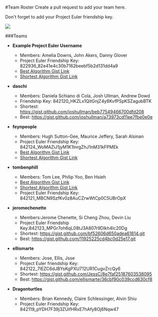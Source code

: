 #Team Roster
Create a pull request to add your team here. 

Don't forget to add your Project Euler friendship key.

![](https://cloud.githubusercontent.com/assets/7025605/9831876/018c790a-591d-11e5-995d-cc6cd65ea449.png)


###Teams 

- **Example Project Euler Username**
  - Members: Amelia Downs, John Akers, Danny Glover
  - Project Euler Friendship Key: 822936_82e41e4c30b7162beebf5b2d131dd4a9
  - [Best Algorithm Gist Link](https://gist.github.com/adowns01/1f3114bbc2c719d9b7f4)
  - [Shortest Algorithm Gist Link](https://gist.github.com/adowns01/1f3114bbc2c719d9b7f4)
  
- **daschi**
  - Members: Daniela Schiano di Cola, Josh Ullman, Andrew Dowd
  - Friendship Key: 842120_HKZLx1QitGnjZ4y8KvfPSpKSZagubBTK
  - Shortest: https://gist.github.com/joshullman/beb77549466700dfd208
  - Best: https://gist.github.com/joshullman/a73973cd11ee7fbe0e0e

- **feynpeople**
  - Members: Hugh Sutton-Gee, Maurice Jeffery, Sarah Alsinan
  - Project Euler Friendship Key: 842124_WoMAZiJ1jyM1K1InrgZhJ1nM31kFPMEk
  - [Best Algorithm Gist Link](https://gist.github.com/lavalampmj/213d280fc48c5813c2c6)
  - [Shortest Algorithm Gist Link](https://gist.github.com/lavalampmj/64d4f626a1bfb773cfde)

- **tombenphill**
  - Members: Tom Lee, Philip Yoo, Ben Hsieh
  - [Best Algorithm Gist Link](https://gist.github.com/user512/4ff8759ec947928631e7)
  - [Shortest Algorithm Gist Link](https://gist.github.com/user512/063d05495f7c406ca7ec)
  - Project Euler Friendship Key: 842121_MBCN9SzfKv0z8AuCZrwWtCp0C5UBrOpX
  
- **jeromechenette**
  - Members:Jerome Chenette, Si Cheng Zhou, Devin Liu
  - Project Euler Friendship Key:842123_MPGr7oh6qL08tJ3A807r9Dlkh4lc20Dg
  - Shortest: https://gist.github.com/bf52606d650adea61814.git
  - Best: https://gist.github.com/11925225cd4bc0d25e17.git

- **ellismarte**
  - Members: Jose, Ellis, Jsse 
  - Project Euler friendship Key: 842122_7IEZC6dJBYsKgPXU712UR1CugvZrcQy6
  - Shortest: https://gist.github.com/JessC/8e7faf25187603538095
  - Best: https://gist.github.com/ellismarte/36cbf90c039ccd630cf8
   
- **Dragonturtles**
  - Members: Brian Kennedy, Claire Schlessinger, Alvin Shiu
  - Project Euler Friendship Key: 842119_pYDH7F39j3ZUifHRxE7hAfy8Oj6Nqw47
